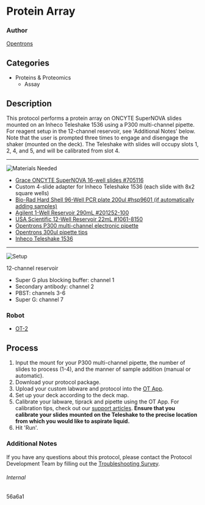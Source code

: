 # Protein Array

### Author
[Opentrons](http://www.opentrons.com/)

## Categories
* Proteins & Proteomics
    * Assay

## Description
This protocol performs a protein array on ONCYTE SuperNOVA slides mounted on an Inheco Teleshake 1536 using a P300 multi-channel pipette. For reagent setup in the 12-channel reservoir, see 'Additional Notes' below. Note that the user is prompted three times to engage and disengage the shaker (mounted on the deck). The Teleshake with slides will occupy slots 1, 2, 4, and 5, and will be calibrated from slot 4.

---
![Materials Needed](https://s3.amazonaws.com/opentrons-protocol-library-website/custom-README-images/001-General+Headings/materials.png)

* [Grace ONCYTE SuperNOVA 16-well slides #705116](https://gracebio.com/product/oncyte-supernova-705116/)
* Custom 4-slide adapter for Inheco Teleshake 1536 (each slide with 8x2 square wells)
* [Bio-Rad Hard Shell 96-Well PCR plate 200ul #hsp9601 (if automatically adding samples)](http://www.bio-rad.com/en-us/sku/hsp9601-hard-shell-96-well-pcr-plates-low-profile-thin-wall-skirted-white-clear?ID=hsp9601)
* [Agilent 1-Well Reservoir 290mL #201252-100](https://www.agilent.com/store/en_US/Prod-201252-100/201252-100)
* [USA Scientific 12-Well Reservoir 22mL #1061-8150](https://www.usascientific.com/12-channel-automation-reservoir.aspx)
* [Opentrons P300 multi-channel electronic pipette](https://shop.opentrons.com/collections/ot-2-pipettes/products/8-channel-electronic-pipette?variant=5984202489885)
* [Opentrons 300ul pipette tips](https://shop.opentrons.com/collections/opentrons-tips/products/opentrons-300ul-tips?variant=15954632802398)
* [Inheco Teleshake 1536](https://www.inheco.com/fileadmin/web_data/Downloads/Data-Sheets/Shaker.pdf)

---
![Setup](https://s3.amazonaws.com/opentrons-protocol-library-website/custom-README-images/001-General+Headings/Setup.png)

12-channel reservoir
* Super G plus blocking buffer: channel 1
* Secondary antibody: channel 2
* PBST: channels 3-6
* Super G: channel 7

### Robot
* [OT-2](https://opentrons.com/ot-2)

## Process
1. Input the mount for your P300 multi-channel pipette, the number of slides to process (1-4), and the manner of sample addition (manual or automatic).
2. Download your protocol package.
3. Upload your custom labware and protocol into the [OT App](https://opentrons.com/ot-app).
4. Set up your deck according to the deck map.
5. Calibrate your labware, tiprack and pipette using the OT App. For calibration tips, check out our [support articles](https://support.opentrons.com/en/collections/1559720-guide-for-getting-started-with-the-ot-2). **Ensure that you calibrate your slides mounted on the Teleshake to the precise location from which you would like to aspirate liquid.**
6. Hit 'Run'.

### Additional Notes
If you have any questions about this protocol, please contact the Protocol Development Team by filling out the [Troubleshooting Survey](https://protocol-troubleshooting.paperform.co/).

###### Internal
56a6a1
